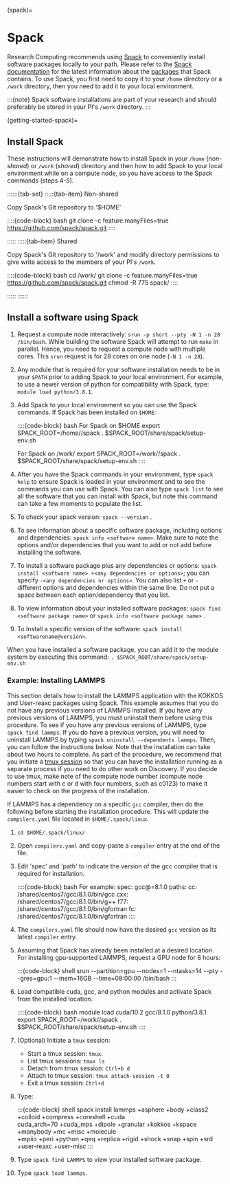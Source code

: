 (spack)=
# Spack

Research Computing recommends using [Spack] to conveniently install software packages locally to your path. Please refer to the [Spack documentation] for the latest information about the [packages] that Spack contains. To use Spack, you first need to copy it to your `/home` directory or a `/work` directory, then you need to add it to your local environment.

:::{note}
Spack software installations are part of your research and should preferably be stored in your PI's `/work` directory.
:::

(getting-started-spack)=
## Install Spack

These instructions will demonstrate how to install Spack in your `/home` (*non-shared*) or `/work` (*shared*) directory and then how to add Spack to your local environment while on a compute node, so you have access to the Spack commands (steps 4-5).

::::::{tab-set}
:::::{tab-item} Non-shared

Copy Spack's Git repository to '$HOME'

::::{code-block} bash
git clone -c feature.manyFiles=true https://github.com/spack/spack.git
::::

:::::
:::::{tab-item}	Shared

Copy Spack's Git repository to '/work' and modify directory permissions to give write access to the members of your PI's `/work`.

::::{code-block} bash
cd /work/<PI-Project-Dir>
git clone -c feature.manyFiles=true https://github.com/spack/spack.git
chmod -R 775 spack/
::::

:::::
::::::

## Install a software using Spack

1. Request a compute node interactively: `srun -p short --pty -N 1 -n 28 /bin/bash`. While building the software Spack will attempt to run `make` in parallel. Hence, you need to request a compute node with multiple cores. This `srun` request is for 28 cores on one node (`-N 1 -n 28`).
1. Any module that is required for your software installation needs to be in your `$PATH` prior to adding Spack to your local environment. For example, to use a newer version of python for compatibility with Spack, type: `module load python/3.8.1`.
1. Add Spack to your local environment so you can use the Spack commands. If Spack has been installed on `$HOME`:

   ::::{code-block} bash
   For Spack on $HOME
   export SPACK_ROOT=/home/<yourusername>/spack
   . $SPACK_ROOT/share/spack/setup-env.sh

   For Spack on /work/<PI-Project-Dir>
   export SPACK_ROOT=/work/<PI-Project-Dir>/spack
   . $SPACK_ROOT/share/spack/setup-env.sh
   ::::

1. After you have the Spack commands in your environment, type `spack help` to ensure Spack is loaded in your environment and to see the commands you can use with Spack. You can also type `spack list` to see all the software that you can install with Spack, but note this command can take a few moments to populate the list.
1. To check your spack version: `spack --version` .
1. To see information about a specific software package, including options and dependencies: `spack info <software name>`. Make sure to note the options and/or dependencies that you want to add or not add before installing the software.
1. To install a software package plus any dependencies or options:
`spack install <software name> +<any dependencies or options>`;
you can specify `-<any dependencies or options>`. You can also list
`+` or `-` different options and dependencies within the same line. Do
not put a space between each option/dependency that you list.
1. To view information about your installed software packages: `spack find <software package name>` or `spack info <software package name>` .
1. To Install a specific version of the software: `spack install <softwarename@version>`.

When you have installed a software package, you can add it to the module system by executing this command:
`. $SPACK_ROOT/share/spack/setup-env.sh`

### Example: Installing LAMMPS

This section details how to install the LAMMPS application with the
KOKKOS and User-reaxc packages using Spack. This example assumes that
you do not have any previous versions of LAMMPS installed. If you have
any previous versions of LAMMPS, you must uninstall them before using
this procedure. To see if you have any previous versions of LAMMPS,
type `spack find lammps`. If you do have a previous version, you will
need to uninstall LAMMPS by typing `spack uninstall --dependents
lammps`. Then, you can follow the instructions below. Note that the
installation can take about two hours to complete. As part of the
procedure, we recommend that you initiate a [tmux session] so that
you can have the installation running as a separate process if you
need to do other work on Discovery. If you decide to use tmux, make
note of the compute node number (compute node numbers start with c or
d with four numbers, such as c0123) to make it easier to check on the
progress of the installation.

If LAMMPS has a dependency on a specific `gcc` compiler, then do the following before starting the installation procedure. This will update the `compilers.yaml` file located in `$HOME/.spack/linux`.

1. `cd $HOME/.spack/linux/`
1. Open `compilers.yaml` and copy-paste a `compiler` entry at the end of the file.
1. Edit 'spec' and 'path' to indicate the version of the gcc compiler that is required for installation.

   ::::{code-block} bash
   For example:
        spec: gcc@=8.1.0
    	paths:
    	  cc: /shared/centos7/gcc/8.1.0/bin/gcc
     	  cxx: /shared/centos7/gcc/8.1.0/bin/g++
    	  f77: /shared/centos7/gcc/8.1.0/bin/gfortran
      	  fc: /shared/centos7/gcc/8.1.0/bin/gfortran
   ::::

1. The `compilers.yaml` file should now have the desired `gcc` version as its latest `compiler` entry.
1. Assuming that Spack has already been installed at a desired location. For installing gpu-supported LAMMPS, request a GPU node for 8 hours:

   :::{code-block} shell
   srun --partition=gpu --nodes=1 --ntasks=14 --pty --gres=gpu:1 --mem=16GB --time=08:00:00 /bin/bash
   :::

1. Load compatible cuda, gcc, and python modules and activate Spack from the installed location.

   ::::{code-block} bash
    module load cuda/10.2 gcc/8.1.0 python/3.8.1
    export SPACK_ROOT=/work/<PI-Project-Dir>/spack
    . $SPACK_ROOT/share/spack/setup-env.sh
   ::::

1. (Optional) Initiate a `tmux` session:

   - Start a tmux session: `tmux`.
   - List tmux sessions: `tmux ls`
   - Detach from tmux session: `Ctrl+b d`
   - Attach to tmux session: `tmux attach-session -t 0`
   - Exit a tmux session: `Ctrl+d`

1. Type:

   :::{code-block} shell
   spack install lammps +asphere +body +class2 +colloid +compress +coreshell +cuda \
   cuda_arch=70 +cuda_mps +dipole +granular +kokkos +kspace +manybody +mc +misc +molecule \
   +mpiio +peri +python +qeq +replica +rigid +shock +snap +spin +srd +user-reaxc +user-misc
   :::

1. Type `spack find LAMMPS` to view your installed software package.

1. Type `spack load lammps`.

[tmux session]: https://alta3.com/posters/tmux.pdf
[Spack]: https://spack.io/
[Spack documentation]: https://spack.readthedocs.io/en/latest/index.html
[packages]: https://spack.readthedocs.io/en/latest/package_list.html#package-list
